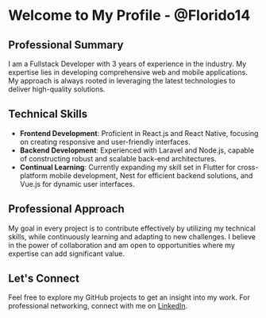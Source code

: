 # Welcome to My Profile - @Florido14

## Professional Summary
I am a Fullstack Developer with 3 years of experience in the industry. My expertise lies in developing comprehensive web and mobile applications. My approach is always rooted in leveraging the latest technologies to deliver high-quality solutions.

## Technical Skills
- **Frontend Development**: Proficient in React.js and React Native, focusing on creating responsive and user-friendly interfaces.
- **Backend Development**: Experienced with Laravel and Node.js, capable of constructing robust and scalable back-end architectures.
- **Continual Learning**: Currently expanding my skill set in Flutter for cross-platform mobile development, Nest for efficient backend solutions, and Vue.js for dynamic user interfaces.

## Professional Approach
My goal in every project is to contribute effectively by utilizing my technical skills, while continuously learning and adapting to new challenges. I believe in the power of collaboration and am open to opportunities where my expertise can add significant value.

## Let's Connect
Feel free to explore my GitHub projects to get an insight into my work. For professional networking, connect with me on [LinkedIn](https://www.linkedin.com/in/jorge-florido-609ab314b).

<!---
Florido14/Florido14 is a special repository because its `README.md` (this file) appears on my GitHub profile.
You can click the Preview link to take a look at your changes.
--->
